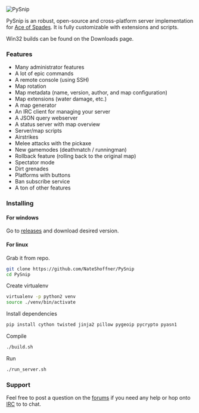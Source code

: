 ![PySnip](http://i.imgur.com/QFgqcRM.png)

PySnip is an robust, open-source and cross-platform server implementation for [Ace of Spades](http://buildandshoot.com). It is fully customizable with extensions and scripts.

Win32 builds can be found on the Downloads page.

### Features ###

* Many administrator features
* A lot of epic commands
* A remote console (using SSH)
* Map rotation
* Map metadata (name, version, author, and map configuration)
* Map extensions (water damage, etc.)
* A map generator
* An IRC client for managing your server
* A JSON query webserver
* A status server with map overview
* Server/map scripts
* Airstrikes
* Melee attacks with the pickaxe
* New gamemodes (deathmatch / runningman)
* Rollback feature (rolling back to the original map)
* Spectator mode
* Dirt grenades
* Platforms with buttons
* Ban subscribe service
* A ton of other features 

### Installing ###
#### For windows ####
Go to [releases](https://github.com/NateShoffner/PySnip/releases) and download desired version.

#### For linux ####
Grab it from repo.
```bash
git clone https://github.com/NateShoffner/PySnip
cd PySnip
```
Create virtualenv
```bash
virtualenv -p python2 venv
source ./venv/bin/activate
```
Install dependencies
```bash
pip install cython twisted jinja2 pillow pygeoip pycrypto pyasn1
```
Compile
```bash
./build.sh
```
Run
```bash
./run_server.sh
```

### Support ###

Feel free to post a question on the [forums](http://buildandshoot.com/viewforum.php?f=19) if you need any help or hop onto [IRC](http://webchat.quakenet.org/?channels=%23buildandshoot) to to chat.
